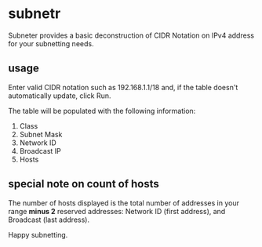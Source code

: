 # subnetr
Subneter provides a basic deconstruction of CIDR Notation on IPv4 address for your subnetting needs.

## usage
Enter valid CIDR notation such as 192.168.1.1/18 and, if the table doesn't automatically update, click Run.

The table will be populated with the following information:
1. Class
2. Subnet Mask
3. Network ID
4. Broadcast IP
5. Hosts

## special note on count of hosts
The number of hosts displayed is the total number of addresses in your range **minus 2** reserved addresses: Network ID (first address), and Broadcast (last address).

Happy subnetting.
